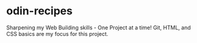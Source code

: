 # odin-recipes

Sharpening my Web Building skills - One Project at a time!
Git, HTML, and CSS basics are my focus for this project.